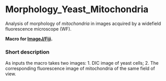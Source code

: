# Morphology_Yeast_Mitochondria
Analysis of morphology of *mitochondria* in images acquired by a widefield fluorescence microscope (WF).

**Macro for [ImageJ/Fiji](https://fiji.sc/).**

### Short description

As inputs the macro takes two images: 1. DIC image of yeast cells; 2. The corresponding fluorescence image of mitochondria of the same field of view.

